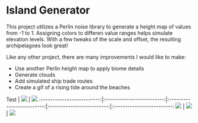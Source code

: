 # Island Generator

This project utilizes a Perlin noise library to generate a height map of values from -1 to 1. Assigning colors to differen value ranges helps simulate elevation levels. With a few tweaks of the scale and offset, the resulting archipelagoes look great!

Like any other project, there are many improvements I would like to make:

  * Use another Perlin height map to apply biome details
  * Generate clouds
  * Add simulated ship trade routes
  * Create a gif of a rising tide around the beaches
 
Test |  ![](https://github.com/erdavids/Island-Generator/blob/master/Examples/Island-20256-w-1500-h-1500.png)  |  ![](https://github.com/erdavids/Island-Generator/blob/master/Examples/Island-38458-w-1500-h-1500.png)
:-------------------------:|:-------------------------:|:-------------------------:|:-------------------------:|:-------------------------:
![](https://github.com/erdavids/Island-Generator/blob/master/Examples/Island-55893-w-1500-h-1500.png)  |  ![](https://github.com/erdavids/Island-Generator/blob/master/Examples/Island-84-w-1500-h-1500.png)  |  ![](https://github.com/erdavids/Island-Generator/blob/master/Examples/Island-9525-w-1500-h-1500.png)
 
